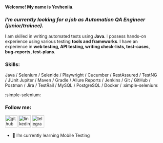 #### Welcome! My name is Yevheniia.
### *I’m currently looking for a job as Automation QA Engineer (junior/trainee).*



I am skilled in writing automated tests using **Java**. I possess hands-on experience using various testing **tools and frameworks**. 
I have an experience in **web testing, API testing, writing check-lists, test-cases, bug-reports, test-plans.**

### Skills: 
Java / Selenium / Selenide / Playwright / Cucumber / RestAssured / TestNG / JUnit Jupiter / Maven / Gradle / Allure Reports / Jenkins / Git / GitHub / Postman / Jira / TestRail / MySQL / PostgreSQL / Docker / :simple-selenium:

:simple-selenium:

### Follow me:

[<img src='https://cdn.jsdelivr.net/npm/simple-icons@3.0.1/icons/github.svg' alt='github' height='40'>](https://github.com/marynina-ua)
[<img src='https://cdn.jsdelivr.net/npm/simple-icons@3.0.1/icons/linkedin.svg' alt='linkedin' height='40'>](https://www.linkedin.com/in/marynina)
[<img src='https://cdn.jsdelivr.net/npm/simple-icons@3.13.0/icons/telegram.svg' alt='telegram' height='40'>](https://t.me/y_m_ukr)


- 🌱 I’m currently learning Mobile Testing
